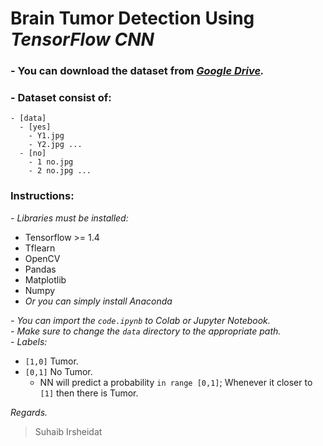 # Brain Tumor Detection Using _TensorFlow CNN_  
  
### - You can download the dataset from *[Google Drive](https://drive.google.com/drive/folders/1PZhotdQ5HCgDg1rSfcJCDsB-EkE3biCf?usp=sharing).*  
  
  
### - Dataset consist of:  
```
- [data]
  - [yes]
    - Y1.jpg
    - Y2.jpg ...
  - [no]
    - 1 no.jpg
    - 2 no.jpg ...
```

### Instructions:  
*- Libraries must be installed:*
   - Tensorflow >= 1.4
   - Tflearn
   - OpenCV
   - Pandas 
   - Matplotlib
   - Numpy
   - *_Or you can simply install Anaconda_*
  
*- You can import the ```code.ipynb``` to Colab or Jupyter Notebook.*  
*- Make sure to change the ```data``` directory to the appropriate path.*  
*- Labels:*
   - `[1,0]` Tumor.
   - `[0,1]` No Tumor.
      - NN will predict a probability `in range [0,1]`; Whenever it closer to `[1]` then there is Tumor.
  
  
*_Regards._*  
> Suhaib Irsheidat
